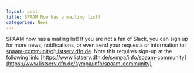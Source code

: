 ```yaml
---
layout: post
title: SPAAM Now has a mailing list!
categories: News
---
```


SPAAM now has a mailing list! If you are not a fan of Slack, you can sign up for more news, notifications, or even send your requests or information to: spaam-community@listserv.dfn.de. Note this requires sign-up at the following link: [https://www.listserv.dfn.de/sympa/info/spaam-community](https://www.listserv.dfn.de/sympa/info/spaam-community).
